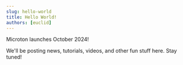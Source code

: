 ```yaml
---
slug: hello-world
title: Hello World!
authors: [euclid]
---
```


Microton launches October 2024!

We'll be posting news, tutorials, videos, and other fun stuff here. Stay tuned!